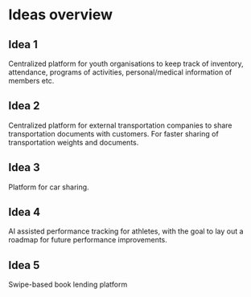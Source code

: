 # Ideas overview

## Idea 1

Centralized platform for youth organisations to keep track of inventory, attendance, programs of activities, personal/medical information of members etc.

## Idea 2

Centralized platform for external transportation companies to share transportation documents with customers. For faster sharing of transportation weights and documents.

## Idea 3

Platform for car sharing.

## Idea 4

AI assisted performance tracking for athletes, with the goal to lay out a roadmap for future performance improvements.

## Idea 5

Swipe-based book lending platform